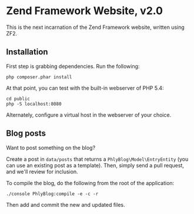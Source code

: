 Zend Framework Website, v2.0
============================

This is the next incarnation of the Zend Framework website, written using ZF2.

Installation
------------

First step is grabbing dependencies. Run the following:

    php composer.phar install

At that point, you can test with the built-in webserver of PHP 5.4:

    cd public
    php -S localhost:8080

Alternately, configure a virtual host in the webserver of your choice.

Blog posts
----------

Want to post something on the blog?

Create a post in ``data/posts`` that returns a ``PhlyBlog\Model\EntryEntity``
(you can use an existing post as a template). Then, simply send a pull request,
and we'll review for inclusion.

To compile the blog, do the following from the root of the application:

    ./console PhlyBlog:compile -e -c -r

Then add and commit the new and updated files.
